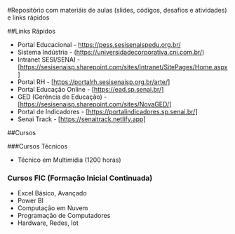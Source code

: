 #Repositório com materiáis de aulas (slides, códigos, desafios e atividades) e links rápidos

##Links Rápidos

* Portal Educacional          - https://pess.sesisenaispedu.org.br/
* Sistema Indústria           - (https://universidadecorporativa.cni.com.br/)
* Intranet SESI/SENAI         - [https://sesisenaisp.sharepoint.com/sites/intranet/SitePages/Home.aspx]
* Portal RH                   - [https://portalrh.sesisenaisp.org.br/arte/]
* Portal Educação Online      - [https://ead.sp.senai.br/]
* GED (Gerência de Educação)  - [https://sesisenaisp.sharepoint.com/sites/NovaGED/]
* Portal de Indicadores       - [https://portalindicadores.sp.senai.br/]
* Senai Track                 - [https://senaitrack.netlify.app]

##Cursos

###Cursos Técnicos
* Técnico em Multimídia (1200 horas)

### Cursos FIC (Formação Inicial Continuada)
* Excel Básico, Avançado
* Power BI
* Computação em Nuvem
* Programação de Computadores
* Hardware, Redes, Iot

